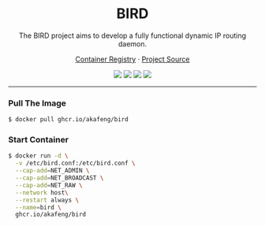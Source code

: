 <h1 align="center">BIRD</h1>

<p align="center">The BIRD project aims to develop a fully functional dynamic IP routing daemon.</p>

<p align="center">
    <a href="https://ghcr.io/akafeng/bird">Container Registry</a> ·
    <a href="https://bird.network.cz">Project Source</a>
</p>

<p align="center">
    <img src="https://img.shields.io/github/workflow/status/akafeng/docker-bird/Docker%20Build" />
    <img src="https://img.shields.io/github/last-commit/akafeng/docker-bird" />
    <img src="https://img.shields.io/github/v/release/akafeng/docker-bird" />
    <img src="https://img.shields.io/github/release-date/akafeng/docker-bird" />
</p>

---

### Pull The Image

```bash
$ docker pull ghcr.io/akafeng/bird
```

### Start Container

```bash
$ docker run -d \
  -v /etc/bird.conf:/etc/bird.conf \
  --cap-add=NET_ADMIN \
  --cap-add=NET_BROADCAST \
  --cap-add=NET_RAW \
  --network host\
  --restart always \
  --name=bird \
  ghcr.io/akafeng/bird
```
